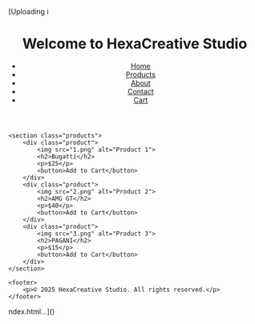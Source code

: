 [Uploading i<!DOCTYPE html>
<html lang="en">
<head>
    <meta charset="UTF-8">
    <meta name="viewport" content="width=device-width, initial-scale=1.0">
    <title>HexaCreative Studio</title>
    <link rel="stylesheet" href="style.css">
</head>
<body>
    <header>
        <h1 class="rgb-text">Welcome to HexaCreative Studio</h1>
        <nav>
            <ul>
                <li><a href="#">Home</a></li>
                <li><a href="#">Products</a></li>
                <li><a href="#">About</a></li>
                <li><a href="#">Contact</a></li>
                <li><a href="#">Cart</a></li>
            </ul>
        </nav>
    </header>

    <section class="products">
        <div class="product">
            <img src="1.png" alt="Product 1">
            <h2>Bugatti</h2>
            <p>$25</p>
            <button>Add to Cart</button>
        </div>
        <div class="product">
            <img src="2.png" alt="Product 2">
            <h2>AMG GT</h2>
            <p>$40</p>
            <button>Add to Cart</button>
        </div>
        <div class="product">
            <img src="3.png" alt="Product 3">
            <h2>PAGANI</h2>
            <p>$15</p>
            <button>Add to Cart</button>
        </div>
    </section>

    <footer>
        <p>© 2025 HexaCreative Studio. All rights reserved.</p>
    </footer>
</body>
</html>ndex.html…]()
